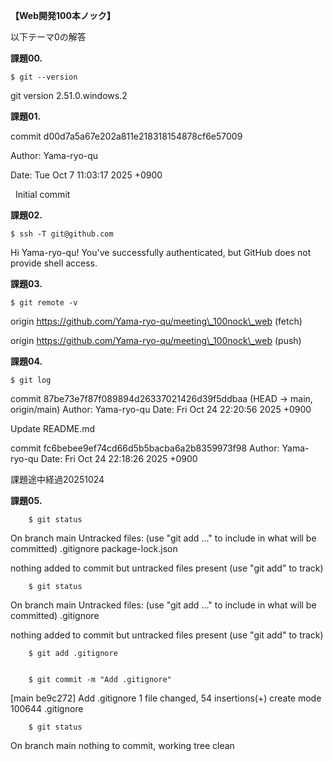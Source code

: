 **【Web開発100本ノック】**



以下テーマ0の解答




**課題00.**

    $ git --version

git version 2.51.0.windows.2



**課題01.**

commit d00d7a5a67e202a811e218318154878cf6e57009

Author: Yama-ryo-qu

Date:   Tue Oct 7 11:03:17 2025 +0900



    Initial commit



**課題02.**

    $ ssh -T git@github.com

Hi Yama-ryo-qu! You've successfully authenticated, but GitHub does not provide shell access.



**課題03.**

    $ git remote -v

origin  https://github.com/Yama-ryo-qu/meeting\_100nock\_web (fetch)

origin  https://github.com/Yama-ryo-qu/meeting\_100nock\_web (push)


**課題04.**

    $ git log
    
commit 87be73e7f87f089894d26337021426d39f5ddbaa (HEAD -> main, origin/main)
Author: Yama-ryo-qu
Date:   Fri Oct 24 22:20:56 2025 +0900

Update README.md

commit fc6bebee9ef74cd66d5b5bacba6a2b8359973f98
Author: Yama-ryo-qu
Date:   Fri Oct 24 22:18:26 2025 +0900

課題途中経過20251024


**課題05.**

        $ git status

On branch main
Untracked files:
  (use "git add <file>..." to include in what will be committed)
        .gitignore
        package-lock.json

nothing added to commit but untracked files present (use "git add" to track)


        $ git status

On branch main
Untracked files:
  (use "git add <file>..." to include in what will be committed)
        .gitignore

nothing added to commit but untracked files present (use "git add" to track)

 
        $ git add .gitignore

 
        $ git commit -m "Add .gitignore"

[main be9c272] Add .gitignore
 1 file changed, 54 insertions(+)
 create mode 100644 .gitignore

 
        $ git status

On branch main
nothing to commit, working tree clean





